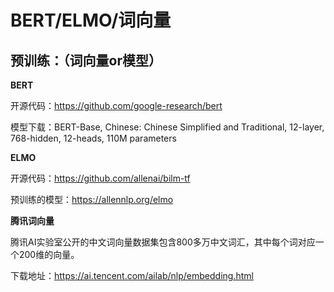 # BERT/ELMO/词向量

## **预训练：（词向量or模型）**

**BERT**

开源代码：https://github.com/google-research/bert

模型下载：BERT-Base, Chinese: Chinese Simplified and Traditional, 12-layer, 768-hidden, 12-heads, 110M parameters

**ELMO**

开源代码：https://github.com/allenai/bilm-tf

预训练的模型：https://allennlp.org/elmo

**腾讯词向量**

腾讯AI实验室公开的中文词向量数据集包含800多万中文词汇，其中每个词对应一个200维的向量。

下载地址：https://ai.tencent.com/ailab/nlp/embedding.html

